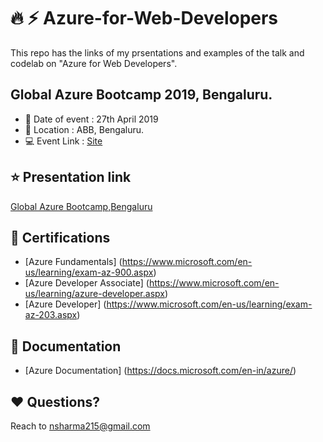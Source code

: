 # :fire: :zap: Azure-for-Web-Developers

This repo has the links of my prsentations and examples of the talk and codelab on "Azure for Web Developers".

## Global Azure Bootcamp 2019, Bengaluru.

  - :date: Date of event : 27th April 2019
  - :pushpin: Location : ABB, Bengaluru.
  - :computer: Event Link : [Site](http://bengaluru.azurebootcamp.net/)

## :star: Presentation link

[Global Azure Bootcamp,Bengaluru](https://docs.google.com/presentation/d/1BptiY1O4whqXrahiPOteKSWo36Np1tCcj612Mf2bQHk/edit?usp=sharing)

## :blue_book: Certifications

- [Azure Fundamentals] (https://www.microsoft.com/en-us/learning/exam-az-900.aspx)
- [Azure Developer Associate] (https://www.microsoft.com/en-us/learning/azure-developer.aspx)
- [Azure Developer] (https://www.microsoft.com/en-us/learning/exam-az-203.aspx)

## :page_with_curl: Documentation
- [Azure Documentation] (https://docs.microsoft.com/en-in/azure/)

## :heart: Questions?

Reach to nsharma215@gmail.com
